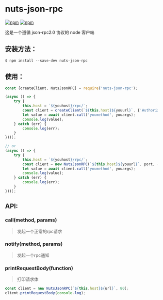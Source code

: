 # nuts-json-rpc
[![npm](https://img.shields.io/npm/v/nuts-json-rpc.svg?style=flat-square)](https://www.npmjs.com/package/nuts-json-rpc)
[![npm](https://img.shields.io/npm/l/nuts-json-rpc.svg?style=flat-square)](https://www.npmjs.com/package/nuts-json-rpc)

这是一个遵循 json-rpc2.0 协议的 node 客户端

## 安装方法：
```
$ npm install --save-dev nuts-json-rpc
```
## 使用：
```javascript
const {createClient, NutsJsonRPC} = require('nuts-json-rpc');

(async () => {
    try {
        this.host = `${youhost}/rpc/`;
        const client = createClient(`${this.host}${youurl}`, {'Authorization': 'uid'});
        let value = await client.call('youmethod', youargs);
        console.log(value);
    } catch (err) {
        console.log(err);
    }
})();

// or
(async () => {
    try {
        this.host = `${youhost}/rpc/`;
        const client = new NutsJsonRPC(`${this.host}${youurl}`, port, {'Authorization': 'uid'});
        let value = await client.call('youmethod', youargs);
        console.log(value);
    } catch (err) {
        console.log(err);
    }
})();
```

## API:

### call(method, params)
> 发起一个正常的rpc请求

### notify(method, params)
> 发起一个rpc通知

### printRequestBody(function)
> 打印请求体

```javascript
const client = new NutsJsonRPC(`${this.host}${url}`, 80);
client.printRequestBody(console.log);
```